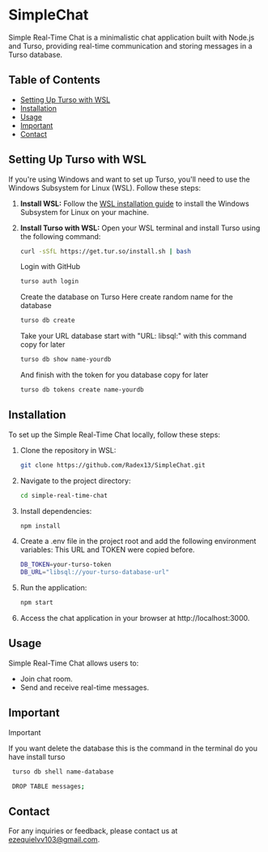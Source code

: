 # SimpleChat

Simple Real-Time Chat is a minimalistic chat application built with Node.js and Turso, providing real-time communication and storing messages in a Turso database.

## Table of Contents
- [Setting Up Turso with WSL](#setting-up-turso-with-wsl)
- [Installation](#installation)
- [Usage](#usage)
- [Important](#important)
- [Contact](#contact)

## Setting Up Turso with WSL

If you're using Windows and want to set up Turso, you'll need to use the Windows Subsystem for Linux (WSL). Follow these steps:

1. **Install WSL:**
   Follow the [WSL installation guide](https://docs.microsoft.com/en-us/windows/wsl/install) to install the Windows Subsystem for Linux on your machine.

2. **Install Turso with WSL:**
   Open your WSL terminal and install Turso using the following command:
   ```bash
   curl -sSfL https://get.tur.so/install.sh | bash
   ```
   Login with GitHub
   ```bash
   turso auth login
   ```
   Create the database on Turso Here create random name for the database
   ```bash
   turso db create
   ```
   Take your URL database start with "URL: libsql:" with this command copy for later
   ```bash
   turso db show name-yourdb
   ```
   And finish with the token for you database copy for later
   ```bash
   turso db tokens create name-yourdb
   ```   

## Installation

To set up the Simple Real-Time Chat locally, follow these steps:

1. Clone the repository in WSL:

   ```bash
   git clone https://github.com/Radex13/SimpleChat.git

2. Navigate to the project directory:
   ```bash
   cd simple-real-time-chat

3. Install dependencies:
   ```bash
   npm install

4. Create a .env file in the project root and add the following environment variables:
This URL and TOKEN were copied before.
   ```bash
   DB_TOKEN=your-turso-token
   DB_URL="libsql://your-turso-database-url"

5.  Run the application:
    ```bash
    npm start

6. Access the chat application in your browser at http://localhost:3000.

## Usage
Simple Real-Time Chat allows users to:
* Join chat room.
* Send and receive real-time messages.

## Important
>[!IMPORTANT]
>If you want delete the database this is the command in the terminal do you have install turso
   ```bash
    turso db shell name-database
   ```
   ```bash
    DROP TABLE messages;
   ```

## Contact
For any inquiries or feedback, please contact us at ezequielvv103@gmail.com.
